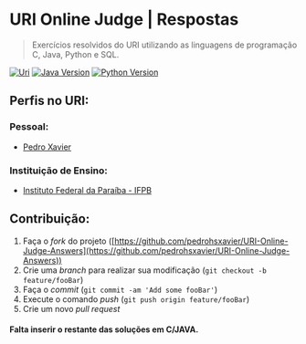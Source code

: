# URI Online Judge | Respostas

> Exercícios resolvidos do URI utilizando as linguagens de programação C, Java, Python e SQL.

[![Uri][uri-image]][uri-url] [![Java Version][java-image]][java-url] [![Python Version][python-image]][python-url]

[uri-image]: https://img.shields.io/badge/uri-uri--online--judge-ff69b4.svg
[uri-url]: https://www.urionlinejudge.com.br/judge/pt/login
[java-image]: https://img.shields.io/badge/java%208-jdk1.8-red.svg
[java-url]: https://www.java.com/pt_BR/download/
[python-image]: https://img.shields.io/badge/python-python%203.7.4-blue.svg
[python-url]: https://www.python.org/downloads/

## Perfis no URI:
### Pessoal: 
* [Pedro Xavier](https://www.urionlinejudge.com.br/judge/pt/profile/107646)

### Instituição de Ensino:
* [Instituto Federal da Paraíba - IFPB](https://www.urionlinejudge.com.br/judge/pt/users/university/ifpb)

## Contribuição:

1. Faça o *fork* do projeto ([https://github.com/pedrohsxavier/URI-Online-Judge-Answers](https://github.com/pedrohsxavier/URI-Online-Judge-Answers))
2. Crie uma *branch* para realizar sua modificação (`git checkout -b feature/fooBar`)
3. Faça o *commit* (`git commit -am 'Add some fooBar'`)
4. Execute o comando *push* (`git push origin feature/fooBar`)
5. Crie um novo *pull request*


#### Falta inserir o restante das soluções em C/JAVA.
